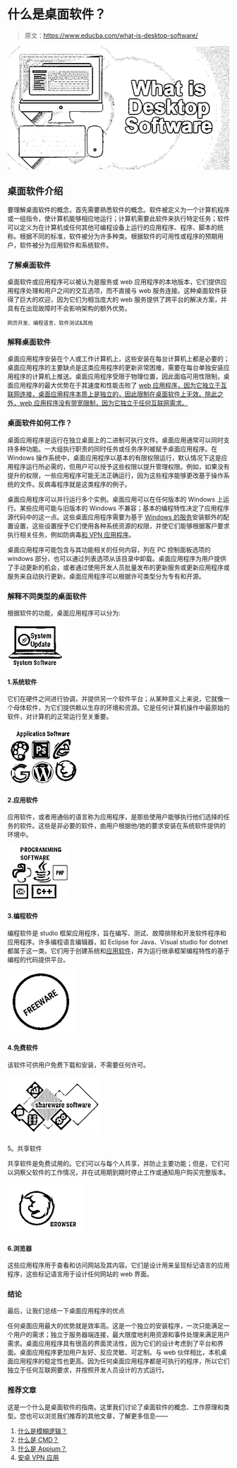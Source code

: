 # 什么是桌面软件？

> 原文：<https://www.educba.com/what-is-desktop-software/>

![What is Desktop Software](img/c8cb1e0c68e3fc8c1b745651c8986b3c.png)



## 桌面软件介绍

要理解桌面软件的概念，首先需要熟悉软件的概念。软件被定义为一个计算机程序或一组指令，使计算机能够相应地运行；计算机需要此软件来执行特定任务；软件可以定义为在计算机或任何其他可编程设备上运行的应用程序、程序、脚本的统称。根据不同的标准，软件被分为许多种类。根据软件的可用性或程序的预期用户，软件被分为应用软件和系统软件。

### 了解桌面软件

桌面软件或应用程序可以被认为是服务或 web 应用程序的本地版本，它们提供应用程序处理和用户之间的交互选项，而不直接与 web 服务连接。这种桌面软件获得了巨大的欢迎，因为它们为相当庞大的 web 服务提供了跨平台的解决方案，并具有在出现故障时不会影响架构的额外优势。

<small>网页开发、编程语言、软件测试&其他</small>

### 解释桌面软件

桌面应用程序安装在个人或工作计算机上，这些安装在每台计算机上都是必要的；桌面应用程序的主要缺点是这类应用程序的更新非常困难，需要在每台单独安装应用程序的计算机上推送。桌面应用程序受限于物理位置，因此面临可用性限制，桌面应用程序的最大优势在于其速度和性能击败了 [web 应用程序，因为它独立于互联网连接，桌面应用程序本质上是独立的，因此限制在桌面软件上无效。除此之外，web 应用程序没有带宽限制，因为它独立于任何互联网需求。](https://www.educba.com/what-is-web-application/)

### 桌面软件如何工作？

桌面应用程序是运行在独立桌面上的二进制可执行文件。桌面应用通常可以同时支持多种功能。一大组执行职责的同时任务或任务序列被赋予桌面应用程序。在 Windows 操作系统中，桌面应用程序以基本的有限权限运行，默认情况下这是应用程序运行所必需的，但用户可以授予这些权限以提升管理权限。例如，如果没有提升的权限，一些应用程序可能无法正确运行，因为这些程序能够更改基于操作系统的文件。反病毒程序就是这类程序的例子。

桌面应用程序可以并行运行多个实例。桌面应用可以在任何版本的 Windows 上运行。某些应用可能与旧版本的 Windows 不兼容；基本的编程特性决定了应用程序源代码中的这一点。这些桌面应用程序需要为基于 [Windows 的服务](https://www.educba.com/introduction-to-windows/)安装额外的配置设置，这些设置授予它们使用各种系统资源的权限，并使它们能够根据客户要求执行相关任务，例如防病毒[和 VPN 应用程序](https://www.educba.com/vpn-applications-for-pc/)。

桌面应用程序可能包含与其功能相关的任何内容，列在 PC 控制面板选项的 windows 部分，也可以通过列表选项从该目录中卸载。桌面应用程序为用户提供了手动更新的机会，或者通过使用开发人员批量发布的更新服务或更新应用程序或服务来自动执行更新。桌面应用程序可以根据许可类型分为专有和开源。

### 解释不同类型的桌面软件

根据软件的功能，桌面应用程序可以分为:

![system software](img/ae1f818efcbca79561a737a847922ed4.png)



#### 1.系统软件

它们在硬件之间进行协调，并提供另一个软件平台；从某种意义上来说，它就像一个母体软件，为它们提供赖以生存的环境和资源。它是任何计算机操作中最原始的软件，对计算机的正常运行至关重要。

![application software](img/8ba0c767d92708660433bdd05f4a573e.png)



#### 2.应用软件

应用软件，或者用通俗的语言称为应用程序，是那些使用户能够执行他们选择的任务的软件。这些是非必要的软件，由用户根据他/她的要求安装在系统软件提供的环境中。

![PROGRAMMING SOFTWARE](img/0d8ec15b6796c2d0c3def3e477ce5ea0.png)



#### 3.编程软件

编程软件是 studio 框架应用程序，旨在编写、测试、故障排除和开发软件程序和应用程序。许多编程语言编辑器，如 Eclipse for Java、Visual studio for dotnet 都属于这一类。它们用于创建系统和[应用软件](https://www.educba.com/what-is-application-software-its-types/)，并为运行继承框架编程特性的基于编程的代码提供平台。

![freeware](img/49895dd71639eb73a539715d504af98a.png)



#### 4.免费软件

该软件可供用户免费下载和安装，不需要任何许可。

#### ![shareware software](img/30f9b2cce6eef2ee1a5dba13b0c3621b.png)



5。共享软件

共享软件是免费试用的。它们可以与每个人共享，并防止主要功能；但是，它们可以洞察父软件的工作情况，并在试用期到期时停止工作或通知用户购买完整版本。

![BROWSER](img/6f50d7b682715f87035962e8885bf093.png)



#### 6.浏览器

这些应用程序用于查看和访问网站及其内容。它们是设计用来呈现标记语言的应用程序，这些标记语言用于设计任何网站的 web 界面。

### 结论

最后，让我们总结一下桌面应用程序的优点

任何桌面应用最大的优势就是效率高。这是一个独立的安装程序，一次只能满足一个用户的需求；独立于服务器端连接，最大限度地利用资源和事件处理来满足用户需求。桌面应用程序具有很高的界面灵活性，因为它们的设计考虑到了平台和界面。桌面应用程序更加用户友好、反应灵敏、可定制。与 web 伙伴相比，本机桌面应用程序的稳定性也更高。因为任何桌面应用程序都是可执行的程序，所以它们独立于任何互联网要求，并按照开发人员设计的方式运行。

### 推荐文章

这是一个什么是桌面软件的指南。这里我们讨论了桌面软件的概念、工作原理和类型。您也可以浏览我们推荐的其他文章，了解更多信息——

1.  [什么是模糊逻辑？](https://www.educba.com/what-is-fuzzy-logic/)
2.  [什么是 CMD？](https://www.educba.com/what-is-cmd/)
3.  [什么是 Appium？](https://www.educba.com/what-is-appium/)
4.  [安卓 VPN 应用](https://www.educba.com/vpn-applications-for-android/)






